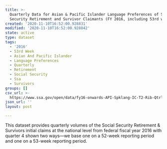 ```yaml
---
title: >-
  Quarterly Data for Asian & Pacific Islander Language Preferences of Social
  Security Retirement and Survivor Claimants (FY 2016, including 53rd week)
created: '2020-11-10T16:52:00.928831'
modified: '2020-11-10T16:52:00.928842'
state: active
type: dataset
tags:
  - '2016'
  - 53rd Week
  - Asian And Pacific Islander
  - Language Preferences
  - Quarterly
  - Retirement
  - Social Security
  - Ssa
  - Survivors
groups: []
csv_url: >-
  https://www.ssa.gov/open/data/fy16-onwards-API-Spklang-IC-T2-Rib-Qtrly-53rdweek.csv
json_url: ''
layout: post

---
```

This dataset provides quarterly volumes of the Social Security Retirement & Survivors initial claims at the national level from federal fiscal year 2016 with quarter 4 shown two ways—we base one on a 52-week reporting period and one on a 53-week reporting period.
